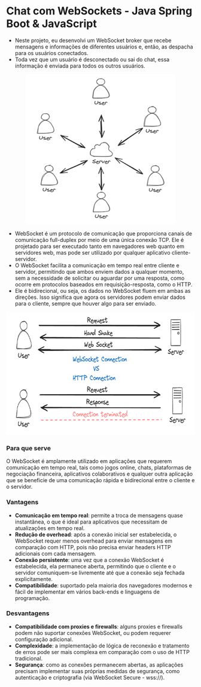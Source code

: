 # Chat com WebSockets - Java Spring Boot & JavaScript

- Neste projeto, eu desenvolvi um WebSocket broker que recebe mensagens e informações de diferentes usuários e, então, as despacha para os usuários conectados.
- Toda vez que um usuário é desconectado ou sai do chat, essa informação é enviada para todos os outros usuários.

<p align="center">
  <img src="src/main/resources/static/imgs/img.png" width="400" height="400" >
</p>

- WebSocket é um protocolo de comunicação que proporciona canais de comunicação full-duplex por meio de uma única conexão TCP. Ele é projetado para ser executado tanto em navegadores web quanto em servidores web, mas pode ser utilizado por qualquer aplicativo cliente-servidor.
- O WebSocket facilita a comunicação em tempo real entre cliente e servidor, permitindo que ambos enviem dados a qualquer momento, sem a necessidade de solicitar ou aguardar por uma resposta, como ocorre em protocolos baseados em requisição-resposta, como o HTTP.
- Ele é bidirecional, ou seja, os dados no WebSocket fluem em ambas as direções. Isso significa que agora os servidores podem enviar dados para o cliente, sempre que houver algo para ser enviado.

<p align="center">
  <img src="src/main/resources/static/imgs/2.png" width="736" height="328" >
</p>

### Para que serve

O WebSocket é amplamente utilizado em aplicações que requerem comunicação em tempo real, tais como jogos online, chats, plataformas de negociação financeira, aplicativos colaborativos e qualquer outra aplicação que se beneficie de uma comunicação rápida e bidirecional entre o cliente e o servidor.

### Vantagens

- **Comunicação em tempo real**: permite a troca de mensagens quase instantânea, o que é ideal para aplicativos que
  necessitam de atualizações em tempo real.
- **Redução de overhead**: após a conexão inicial ser estabelecida, o WebSocket requer menos overhead para enviar
  mensagens em comparação com HTTP, pois não precisa enviar headers HTTP adicionais com cada mensagem.
- **Conexão persistente**: uma vez que a conexão WebSocket é estabelecida, ela permanece aberta, permitindo que o
  cliente e o servidor comuniquem-se livremente até que a conexão seja fechada explicitamente.
- **Compatibilidade**: suportado pela maioria dos navegadores modernos e fácil de implementar em vários back-ends e
  linguagens de programação.

### Desvantagens

- **Compatibilidade com proxies e firewalls**: alguns proxies e firewalls podem não suportar conexões WebSocket, ou
  podem requerer configuração adicional.
- **Complexidade**: a implementação de lógica de reconexão e tratamento de erros pode ser mais complexa em comparação
  com o uso de HTTP tradicional.
- **Segurança**: como as conexões permanecem abertas, as aplicações precisam implementar suas próprias medidas de
  segurança, como autenticação e criptografia (via WebSocket Secure - wss://).
